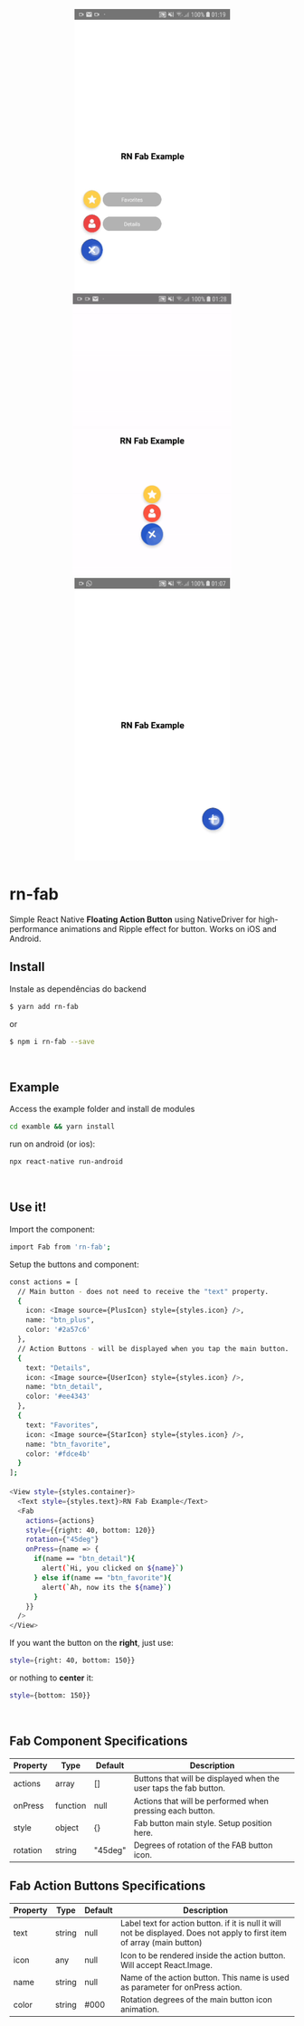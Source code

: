 <p align="center">
  <img height="500" src="./assets/left.gif">
  <img height="500" src="./assets/center.gif">
  <img height="500" src="./assets/right.gif">
</p>

# rn-fab

Simple React Native <strong>Floating Action Button</strong> using NativeDriver for high-performance animations and Ripple effect for button.
Works on iOS and Android.

##  Install

Instale as dependências do backend
```sh
$ yarn add rn-fab
```
or
```sh
$ npm i rn-fab --save
```

<br/>

## Example
Access the example folder and install de modules
```sh
cd examble && yarn install
```
run on android (or ios):
```sh
npx react-native run-android
```

<br/>

## Use it!

Import the component:
```sh
import Fab from 'rn-fab';
```
Setup the buttons and component:
```sh
const actions = [
  // Main button - does not need to receive the "text" property.
  {
    icon: <Image source={PlusIcon} style={styles.icon} />,
    name: "btn_plus",
    color: '#2a57c6'
  },
  // Action Buttons - will be displayed when you tap the main button.
  {
    text: "Details",
    icon: <Image source={UserIcon} style={styles.icon} />,
    name: "btn_detail",
    color: '#ee4343'
  },
  {
    text: "Favorites",
    icon: <Image source={StarIcon} style={styles.icon} />,
    name: "btn_favorite",
    color: '#fdce4b'
  }
];

<View style={styles.container}>
  <Text style={styles.text}>RN Fab Example</Text>
  <Fab
    actions={actions}
    style={{right: 40, bottom: 120}}
    rotation={"45deg"}
    onPress={name => {
      if(name == "btn_detail"){
        alert(`Hi, you clicked on ${name}`)
      } else if(name == "btn_favorite"){
        alert(`Ah, now its the ${name}`)
      }
    }}
  />
</View>
```
If you want the button on the <strong>right</strong>, just use:
```sh
style={right: 40, bottom: 150}}
```
or nothing to <strong>center</strong> it:
```sh
style={bottom: 150}}
```

<br/>

## Fab Component Specifications

| Property | Type | Default | Description |
| -------- | ---- | ------- | ----------- |
| actions | array | [] | Buttons that will be displayed when the user taps the fab button. |
| onPress | function | null | Actions that will be performed when pressing each button. |
| style | object | {} | Fab button main style. Setup position here. | 
| rotation | string | "45deg" | Degrees of rotation of the FAB button icon. | 

## Fab Action Buttons Specifications

| Property | Type | Default | Description |
| -------- | ---- | ------- | ----------- |
| text | string | null | Label text for action button. if it is null it will not be displayed. Does not apply to first item of array (main button) |
| icon | any | null | Icon to be rendered inside the action button. Will accept React.Image. |
| name | string | null | Name of the action button. This name is used as parameter for onPress action. |
| color | string | #000 | Rotation degrees of the main button icon animation. | 

